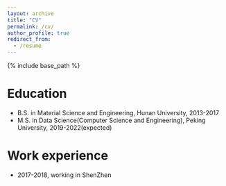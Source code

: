 ```yaml
---
layout: archive
title: "CV"
permalink: /cv/
author_profile: true
redirect_from:
  - /resume
---
```


{% include base_path %}

Education
======
* B.S. in Material Science and Engineering, Hunan University, 2013-2017
* M.S. in Data Science(Computer Science and Engineering), Peking University, 2019-2022(expected)

Work experience
======
* 2017-2018, working in ShenZhen
